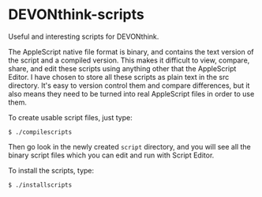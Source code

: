 # DEVONthink-scripts
Useful and interesting scripts for DEVONthink.

The AppleScript native file format is binary, and contains the text version of the script and a compiled version. This makes it difficult to view, compare, share, and edit these scripts using anything other that the AppleScript Editor. I have chosen to store all these scripts as plain text in the src directory. It's easy to version control them and compare differences, but it also means they need to be turned into real AppleScript files in order to use them.

To create usable script files, just type:

    $ ./compilescripts
	
Then go look in the newly created `script` directory, and you will see all the binary script files which you can edit and run with Script Editor.

To install the scripts, type:

	$ ./installscripts
